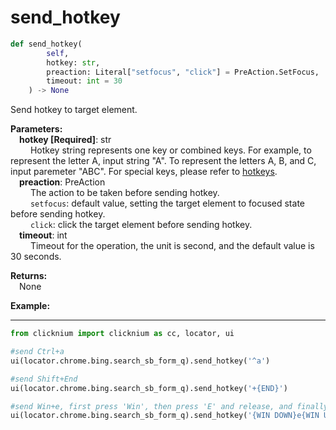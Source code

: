 # send_hotkey
```python
def send_hotkey(
        self,
        hotkey: str,
        preaction: Literal["setfocus", "click"] = PreAction.SetFocus,
        timeout: int = 30
    ) -> None
```  

Send hotkey to target element.

**Parameters:**  
    &emsp;**hotkey [Required]**: str   
        &emsp;&emsp; Hotkey string represents one key or combined keys. For example, to represent the letter A, input string "A". To represent the letters A, B, and C, input paremeter "ABC". For special keys, please refer to [hotkeys](https://docs.microsoft.com/en-au/dotnet/api/system.windows.forms.sendkeys?view=windowsdesktop-6.0#remarks).  
    &emsp;**preaction**: PreAction  
        &emsp;&emsp; The action to be taken before sending hotkey.  
        &emsp;&emsp; `setfocus`: default value, setting the target element to focused state before sending hotkey.  
        &emsp;&emsp; `click`: click the target element before sending hotkey.  
    &emsp;**timeout**: int  
        &emsp;&emsp; Timeout for the operation, the unit is second, and the default value is 30 seconds.  

**Returns:**  
    &emsp;None

**Example:**
***
```python
from clicknium import clicknium as cc, locator, ui

#send Ctrl+a   
ui(locator.chrome.bing.search_sb_form_q).send_hotkey('^a')

#send Shift+End
ui(locator.chrome.bing.search_sb_form_q).send_hotkey('+{END}')

#send Win+e, first press 'Win', then press 'E' and release, and finally release 'Win'
ui(locator.chrome.bing.search_sb_form_q).send_hotkey('{WIN DOWN}e{WIN UP}')
```